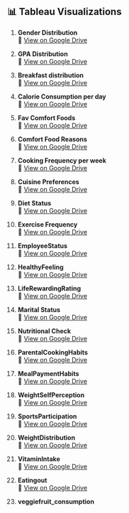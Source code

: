 ## 📊 Tableau Visualizations

1. **Gender Distribution**  
   🔗 [View on Google Drive](https://drive.google.com/file/d/1FLwNtVuT6CZmYDna4JpQWjiQoYeYaVV9/view?usp=drive_link)

2. **GPA Distribution**  
   🔗 [View on Google Drive](https://drive.google.com/your-bubble-chart-link)

3. **Breakfast distribution**  
   🔗 [View on Google Drive](https://drive.google.com/file/d/13oVCZTFbiAGNsO7smOtuh0oGp4Q4Tlo9/view?usp=drive_link)
   
4. **Calorie Consumption per day**  
   🔗 [View on Google Drive](https://drive.google.com/file/d/1BoQ5u81K2LMO-4_e32gcIGTjudgyRylZ/view?usp=drive_link)

5. **Fav Comfort Foods**  
   🔗 [View on Google Drive](https://drive.google.com/file/d/19Bgq6s3pMtT45gCyWm8yDR47maDexewQ/view?usp=drive_link)

6. **Comfort Food Reasons**  
   🔗 [View on Google Drive](https://drive.google.com/file/d/1h2FiYw3vD_-3JkedBAvsTffWTpFeI9R1/view?usp=drive_link)

7. **Cooking Frequency per week**  
   🔗 [View on Google Drive](https://drive.google.com/file/d/1eEWeMcLqGDHLGVxa11xdSrNXuSkUiP0W/view?usp=drive_link)

8. **Cuisine Preferences**  
   🔗 [View on Google Drive](https://drive.google.com/file/d/1cVmo7u1e5HQ9Pn5ERLcJH1edYMi0O8Kq/view?usp=drive_link)

9. **Diet Status**  
   🔗 [View on Google Drive](https://drive.google.com/file/d/1x7hUHVVL7rF8QKi0E3Cgonuf6BNsG8_b/view?usp=drive_link)
   
10. **Exercise Frequency**  
   🔗 [View on Google Drive](https://drive.google.com/file/d/1qv_C7-7EMNj46aUNWNw79hTgnxCq7Aop/view?usp=drive_link)

11. **EmployeeStatus**  
   🔗 [View on Google Drive](https://drive.google.com/file/d/1nMvu-fOji_b5upT4JScXF0Q6U8hWQJpw/view?usp=drive_link)

12. **HealthyFeeling**  
   🔗 [View on Google Drive](https://drive.google.com/file/d/1Ba2N6KY6kmdRowrFU8lU9WhHaExrKMbO/view?usp=drive_link)

13. **LifeRewardingRating**  
   🔗 [View on Google Drive](https://drive.google.com/file/d/1Heu66luzmzqOmL5fxdL1_BFwVG4odxg2/view?usp=drive_link)

14. **Marital Status**  
   🔗 [View on Google Drive](https://drive.google.com/file/d/1DYIj_Mf0NkYuLogP1sHpNwFwyjvxy11o/view?usp=drive_link)

15. **Nutritional Check**  
   🔗 [View on Google Drive](https://drive.google.com/file/d/1Pzw7LJT0U2KrTRbVUIQBoqgHBRXHtE17/view?usp=drive_link)

16. **ParentalCookingHabits**  
   🔗 [View on Google Drive](https://drive.google.com/file/d/1uFcMmI_xSlHMaHFa4dTffxd6zV9HPJuM/view?usp=drive_link)
   
17. **MealPaymentHabits**  
   🔗 [View on Google Drive](https://drive.google.com/file/d/1CYNK_k4SuDXBIpQ91meP8R7JT4q559SV/view?usp=drive_link)

18. **WeightSelfPerception**  
   🔗 [View on Google Drive](https://drive.google.com/file/d/1ACfv5_rBDtS33LO6oTZBVa4ENWXozHry/view?usp=drive_link)

19. **SportsParticipation**  
   🔗 [View on Google Drive](https://drive.google.com/file/d/1Xh2o-Ja5qNCfQqSUpFPZEdivsk6EZ0Hk/view?usp=drive_link)

20. **WeightDistribution**  
   🔗 [View on Google Drive](https://drive.google.com/file/d/1oDFbRE_bXVK_43pOY8B-5nnd_H9u_7rn/view?usp=drive_link)
   
21. **VitaminIntake**  
   🔗 [View on Google Drive](https://drive.google.com/file/d/1ytEOuyaiyxrxOIfEnfUOqoKdd2TKS4dy/view?usp=drive_link)

22. **Eatingout**  
   🔗 [View on Google Drive](https://drive.google.com/file/d/1TGFrCNai5Rg3grarGpB40N8Ub4Qdqbsk/view?usp=drive_link)

23. **veggiefruit_consumption**  
